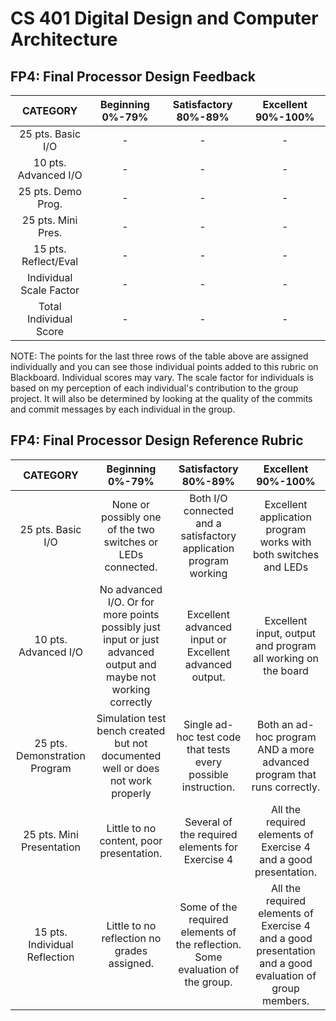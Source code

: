 # CS 401 Digital Design and Computer Architecture

## FP4: Final Processor Design Feedback
| CATEGORY |  Beginning 0%-79% | Satisfactory 80%-89% | Excellent 90%-100% |
|:--------------------:|:---:|:---:|:---:|
| 25 pts. Basic I/O    |  -  |  -  |  -  |
| 10 pts. Advanced I/O |  -  |  -  |  -  |
| 25 pts. Demo Prog.   |  -  |  -  |  -  |
| 25 pts. Mini Pres.   |  -  |  -  |  -  |
| 15 pts. Reflect/Eval |  -  |  -  |  -  |
| Individual Scale Factor    |  -  |  -  |  -  |
| Total Individual Score   |  -  |  -  |  -  |

NOTE:  The points for the last three rows of the table above are assigned individually and you can see those individual points added to this rubric on Blackboard. Individual scores may vary. The scale factor for individuals is based on my perception of each individual's contribution to the group project. It will also be determined by looking at the quality of the commits and commit messages by each individual in the group. 

## FP4: Final Processor Design Reference Rubric
| CATEGORY |  Beginning 0%-79% | Satisfactory 80%-89% | Excellent 90%-100% |
|:--------:|:-----------------:|:--------------------:|:------------------:|
| 25 pts. Basic I/O | None or possibly one of the two switches or LEDs connected. | Both I/O connected and a satisfactory application program working | Excellent application program works with both switches and LEDs |
| 10 pts. Advanced I/O | No advanced I/O. Or for more points possibly just input or just advanced output and maybe not working correctly | Excellent advanced input or Excellent advanced output. | Excellent input, output and program all working on the board |
| 25 pts. Demonstration Program  | Simulation test bench created but not documented well or does not work properly |	Single ad-hoc test code that tests every possible instruction. |	Both an ad-hoc program AND a more advanced program that runs correctly. |
| 25 pts. Mini Presentation | Little to no content, poor presentation. | Several of the required elements for Exercise 4 | All the required elements of Exercise 4 and a good presentation.
| 15 pts. Individual Reflection | Little to no reflection no grades assigned. | Some of the required elements of the reflection. Some evaluation of the group. | All the required elements of Exercise 4 and a good presentation and a good evaluation of group members.

